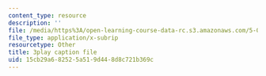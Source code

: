 ```yaml
---
content_type: resource
description: ''
file: /media/https%3A/open-learning-course-data-rc.s3.amazonaws.com/5-07sc-biological-chemistry-i-fall-2013/15cb29a682525a519d448d8c721b369c_ePH6sgXk9vw.vtt
file_type: application/x-subrip
resourcetype: Other
title: 3play caption file
uid: 15cb29a6-8252-5a51-9d44-8d8c721b369c
---
```

